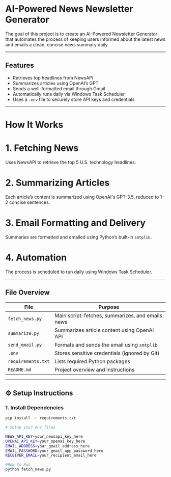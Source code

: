 #  AI-Powered News Newsletter Generator

The goal of this project is to create an AI-Powered Newsletter Generator that automates the process of keeping users informed about the latest news and emails a clean, concise news summary daily. 

---

##  Features

- Retrieves top headlines from NewsAPI  
- Summarizes articles using OpenAI’s GPT   
- Sends a well-formatted email through Gmail  
- Automatically runs daily via Windows Task Scheduler  
- Uses a `.env` file to securely store API keys and credentials  

---

#  How It Works

# 1. **Fetching News**
Uses NewsAPI to retrieve the top 5 U.S. technology headlines.

# 2. **Summarizing Articles**
Each article’s content is summarized using OpenAI's GPT-3.5, reduced to 1–2 concise sentences.

# 3. **Email Formatting and Delivery**
Summaries are formatted and emailed using Python’s built-in `smtplib`.

# 4. **Automation**
The process is scheduled to run daily using Windows Task Scheduler.

---

##  File Overview

| File             | Purpose                                        |
|------------------|------------------------------------------------|
| `fetch_news.py`  | Main script: fetches, summarizes, and emails news |
| `summarize.py`   | Summarizes article content using OpenAI API    |
| `send_email.py`  | Formats and sends the email using `smtplib`    |
| `.env`           | Stores sensitive credentials (ignored by Git)  |
| `requirements.txt` | Lists required Python packages                |
| `README.md`      | Project overview and instructions              |

---

## ⚙️ Setup Instructions

### 1. Install Dependencies

```bash
pip install -r requirements.txt

# Setup your env files

NEWS_API_KEY=your_newsapi_key_here
OPENAI_API_KEY=your_openai_key_here
EMAIL_ADDRESS=your_gmail_address_here
EMAIL_PASSWORD=your_gmail_app_password_here
RECEIVER_EMAIL=your_recipient_email_here

#How to Run
python fetch_news.py
